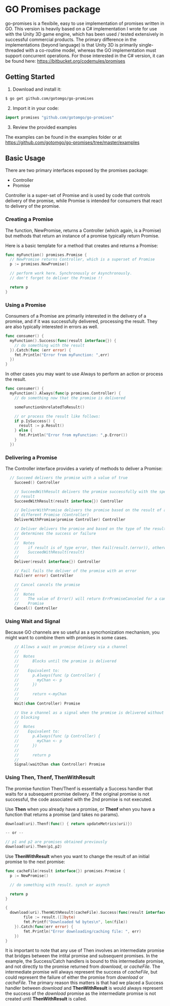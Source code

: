 # GO Promises package

go-promises is a flexibile, easy to use implementation of promises written in GO. This version is heavily based on a C# implementation I wrote for use with the Unity 3D game engine, which has been used / tested extensively in successful commercial products. The primary difference in the implementations (beyond language) is that Unity 3D is primarily single-threaded with a co-routine model, whereas the GO implementation must support concurrent operations. For those interested in the C# version, it can be found here: https://bitbucket.org/codemules/promises

## Getting Started

1. Download and install it:

```sh
$ go get github.com/gotomgo/go-promises
```

2. Import it in your code:

```go
import promises "github.com/gotomgo/go-promises"
```

3. Review the provided examples

The examples can be found in the examples folder or at https://github.com/gotomgo/go-promises/tree/master/examples

## Basic Usage
There are two primary interfaces exposed by the promises package:
* Controller
* Promise

Controller is a super-set of Promise and is used by code that controls delivery of the promise, while
Promise is intended for consumers that react to delivery of the promise.

### Creating a Promise
The function, NewPromise, returns a Controller (which again, is a Promise) but methods that return an instance of a promise typically return Promise.

Here is a basic template for a method that creates and returns a Promise:

```go
func myFunction() promises.Promise {
  // NewPromise returns Controller, which is a superset of Promise
  p := promises.NewPromise()

  // perform work here. Synchronously or Asynchronously.
  // don't forget to deliver the Promise !!

  return p
}
```

### Using a Promise

Consumers of a Promise are primarily interested in the delivery of a promise, and if it was successfully delivered, processing the result. They are also typically interested in errors as well.

```go
func consumer() {
  myFunction().Success(func(result interface{}) {
    // do something with the result
  }).Catch(func (err error) {
    fmt.Println("Error from myFunction: ",err)
  })
}
```

In other cases you may want to use Always to perform an action or process the result.

```go
func consumer() {
  myFunction().Always(func(p promises.Controller) {
    // do something now that the promise is delivered

    someFunctionUnrelatedToResult()

    // or process the result like follows:
    if p.IsSuccess() {
      result := p.Result()
    } else {
      fmt.Println("Error from myFunction: ",p.Error())
    }
  })
```

### Delivering a Promise

The Controller interface provides a variety of methods to deliver a Promise:

```go
  // Succeed delivers the promise with a value of true
	Succeed() Controller

	// SucceedWithResult delivers the promise successfully with the specified
	// result
	SucceedWithResult(result interface{}) Controller

	// DeliverWithPromise delivers the promise based on the result of a
	// different Promise (Controller)
	DeliverWithPromise(promise Controller) Controller

	// Deliver delivers the promise and based on the type of the result,
	// determines the success or failure
	//
	//  Notes
	//    if result is of type error, then Fail(result.(error)), otherwise
	//    SucceedWithResult(result)
	//
	Deliver(result interface{}) Controller

	// Fail fails the deliver of the promise with an error
	Fail(err error) Controller

	// Cancel cancels the promise
	//
	//  Notes
	//    The value of Error() will return ErrPromiseCanceled for a canceled
	//    Promise
	Cancel() Controller
```
### Using Wait and Signal
Because GO channels are so useful as a syncrhonization mechanism, you might want to combine them with promises in some cases.

```go
	// Allows a wait on promise delivery via a channel
	//
	//  Notes
	//		Blocks until the promise is delivered
	//
	//    Equivalent to:
	//      p.Always(func (p Controller) {
	//        myChan <- p
	//      })
	//
	//		return <-myChan
	//
	Wait(chan Controller) Promise

	// Use a channel as a signal when the promise is delivered without
	// blocking
	//
	//  Notes
	//    Equivalent to:
	//      p.Always(func (p Controller) {
	//        myChan <- p
	//      })
	//
	//		return p
	//
	Signal(waitChan chan Controller) Promise
```

### Using Then, Thenf, ThenWithResult
The promise function Then/Thenf is essentially a Success handler that waits for a subsequent promise delivery. If the original promise is not successful, the code associated with the 2nd promise is not executed.

Use **Then** when you already have a promise, or **Thenf** when you have a function that returns a promise (and takes no params).

```go
download(uri).Thenf(func() { return updateMetrics(uri)})

-- or --

// p1 and p2 are promises obtained previously
download(uri).Then(p1,p2)
```

Use **ThenWithResult** when you want to change the result of an initial promise to the next promise:

```go
func cacheFile(result interface{}) promises.Promise {
  p := NewPromise()

  // do something with result. synch or asynch

  return p
}

{
  download(uri).ThenWithResult(cacheFile).Success(func(result interface{}) {
		file := result.([]byte)
		fmt.Printf("Downloaded %d bytes\n", len(file))
	}).Catch(func(err error) {
		fmt.Println("Error downloading/caching file: ", err)
	})
}
```

It is important to note that any use of Then involves an intermediate promise that bridges between the intital promise and subsequent promises. In the example, the Success/Catch handlers is bound to this intermediate promise, and not directly to the promise returned from _download_, or _cacheFile_. The intermediate promise will always represent the success of _cacheFile_, but could represent the failure of either the promise from _download_ or _cacheFile_. The primary reason this matters is that had we placed a Success handler between _download_ and **ThenWithResult** is would always represent the success of the _download_ promise as the intermediate promise is not created until **ThenWithResult** is called.

